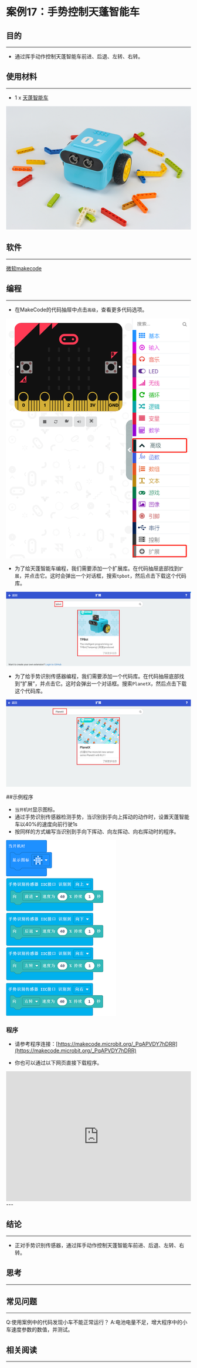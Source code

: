 # 案例17：手势控制天蓬智能车

## 目的
---
- 通过挥手动作控制天蓬智能车前进、后退、左转、右转。

## 使用材料
---

- 1 x [天蓬智能车](https://item.taobao.com/item.htm?spm=a1z10.5-c-s.w4002-18602834185.41.68d15ccfBFHNPy&id=618758535761)



![](./images/TPBot_tianpeng_case_01_01.png)





## 软件
---
[微软makecode](https://makecode.microbit.org/#)


## 编程
---


- 在MakeCode的代码抽屉中点击`高级`，查看更多代码选项。

![](./images/TPBot_tianpeng_case_01_02.png)

- 为了给天蓬智能车编程，我们需要添加一个扩展库。在代码抽屉底部找到`扩展`，并点击它。这时会弹出一个对话框，搜索`tpbot`，然后点击下载这个代码库。

![](./images/TPBot_tianpeng_case_01_03.png)

- 为了给手势识别传感器编程，我们需要添加一个代码库。在代码抽屉底部找到“扩展”，并点击它。这时会弹出一个对话框。搜索`PlanetX`，然后点击下载这个代码库。

![](./images/TPBot_tianpeng_case_15_03.png)


##示例程序

-  `当开机时`显示图标。
- 通过手势识别传感器检测手势，当识别到手向上挥动的动作时，设置天蓬智能车以40%的速度向前行驶1s
- 按同样的方式编写当识别到手向下挥动、向左挥动、向右挥动时的程序。

![](./images/TPBot_tianpeng_case_17_04.png)


### 程序
- 请参考程序连接：[https://makecode.microbit.org/_PqAPVDY7hDRR](https://makecode.microbit.org/_PqAPVDY7hDRR)

- 你也可以通过以下网页直接下载程序。

<div style="position:relative;height:0;padding-bottom:70%;overflow:hidden;"><iframe style="position:absolute;top:0;left:0;width:100%;height:100%;" src="https://makecode.microbit.org/#pub:_PqAPVDY7hDRR" frameborder="0" sandbox="allow-popups allow-forms allow-scripts allow-same-origin"></iframe></div>  
---

## 结论
---

- 正对手势识别传感器，通过挥手动作控制天蓬智能车前进、后退、左转、右转。


## 思考
---


## 常见问题
---
Q:使用案例中的代码发现小车不能正常运行？
A:电池电量不足，增大程序中的小车速度参数的数值，并测试。

## 相关阅读  
---

